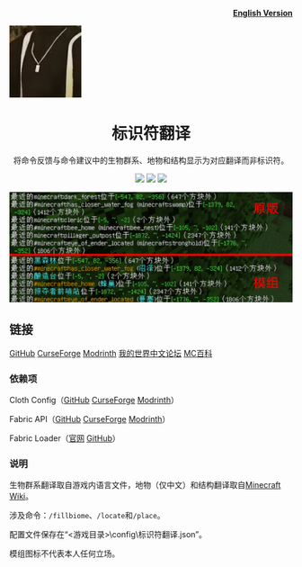 <p align="right">
	<a href="./README-en.md"><b>English Version</b></a>
</p>

<p align="left">
	<img src="./src/main/resources/assets/identifier-translation/icon.png" />
</p>

<h1 align="center">
	标识符翻译
</h1> 

<p align="center">
	将命令反馈与命令建议中的生物群系、地物和结构显示为对应翻译而非标识符。
</p>

<p align="center">
	<a href="./LICENSE">
		<img src="https://img.shields.io/github/license/Yeah-Zero/Identifier-Translation?label=许可证&style=flat-square" /></a>
	<img src="https://img.shields.io/github/languages/code-size/Yeah-Zero/Identifier-Translation?label=大小&style=flat-square" />
	<img src="https://img.shields.io/static/v1?label=加载器&message=Fabric | Quilt&color=brightgreen&style=flat-square" />
</p>
<p align="center">
    <img src="./演示图片/中文.png" />
</p>

## 链接

[GitHub](https://github.com/Yeah-Zero/Identifier-Translation) [CurseForge](https://www.curseforge.com/minecraft/mc-mods/identifier-translation) [Modrinth](https://modrinth.com/mod/identifier-translation) [我的世界中文论坛]() [MC百科](https://www.mcmod.cn/class/XXXX.html)

### 依赖项

Cloth Config（[GitHub](https://github.com/shedaniel/cloth-config) [CurseForge](https://www.curseforge.com/minecraft/mc-mods/cloth-config) [Modrinth](https://modrinth.com/mod/cloth-config)）

Fabric API（[GitHub](https://github.com/FabricMC/fabric) [CurseForge](https://www.curseforge.com/minecraft/mc-mods/fabric-api) [Modrinth](https://modrinth.com/mod/fabric-api)）

Fabric Loader（[官网](https://fabricmc.net/) [GitHub](https://github.com/FabricMC/fabric-loader)）

### 说明

生物群系翻译取自游戏内语言文件，地物（仅中文）和结构翻译取自[Minecraft Wiki](https://minecraft.fandom.com/zh/wiki/Minecraft_Wiki)。

涉及命令：`/fillbiome`、`/locate`和`/place`。

配置文件保存在“<游戏目录>\config\标识符翻译.json”。

模组图标不代表本人任何立场。
